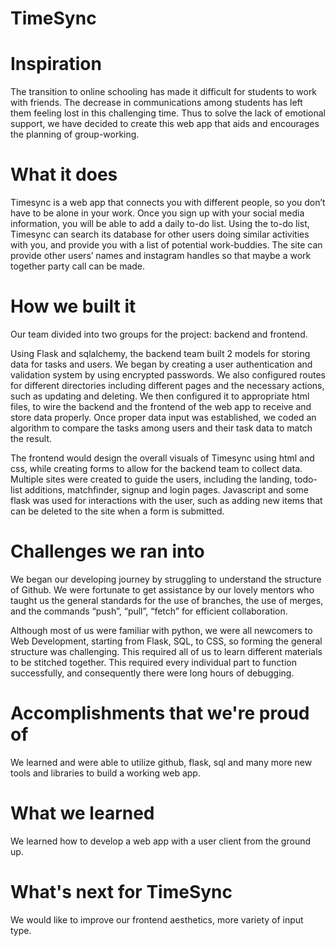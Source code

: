 # TimeSync

# Inspiration
The transition to online schooling has made it difficult for students to work with friends. The decrease in communications among students has left them feeling lost in this challenging time. Thus to solve the lack of emotional support, we have decided to create this web app that aids and encourages the planning of group-working.

# What it does
Timesync is a web app that connects you with different people, so you don’t have to be alone in your work. Once you sign up with your social media information, you will be able to add a daily to-do list. Using the to-do list, Timesync can search its database for other users doing similar activities with you, and provide you with a list of potential work-buddies. The site can provide other users’ names and instagram handles so that maybe a work together party call can be made.

# How we built it
Our team divided into two groups for the project: backend and frontend.

Using Flask and sqlalchemy, the backend team built 2 models for storing data for tasks and users. We began by creating a user authentication and validation system by using encrypted passwords. We also configured routes for different directories including different pages and the necessary actions, such as updating and deleting. We then configured it to appropriate html files, to wire the backend and the frontend of the web app to receive and store data properly. Once proper data input was established, we coded an algorithm to compare the tasks among users and their task data to match the result.

The frontend would design the overall visuals of Timesync using html and css, while creating forms to allow for the backend team to collect data. Multiple sites were created to guide the users, including the landing, todo-list additions, matchfinder, signup and login pages. Javascript and some flask was used for interactions with the user, such as adding new items that can be deleted to the site when a form is submitted.

# Challenges we ran into
We began our developing journey by struggling to understand the structure of Github. We were fortunate to get assistance by our lovely mentors who taught us the general standards for the use of branches, the use of merges, and the commands “push”, “pull”, “fetch” for efficient collaboration.

Although most of us were familiar with python, we were all newcomers to Web Development, starting from Flask, SQL, to CSS, so forming the general structure was challenging. This required all of us to learn different materials to be stitched together. This required every individual part to function successfully, and consequently there were long hours of debugging.

# Accomplishments that we're proud of
We learned and were able to utilize github, flask, sql and many more new tools and libraries to build a working web app.

# What we learned
We learned how to develop a web app with a user client from the ground up.

# What's next for TimeSync
We would like to improve our frontend aesthetics, more variety of input type.
